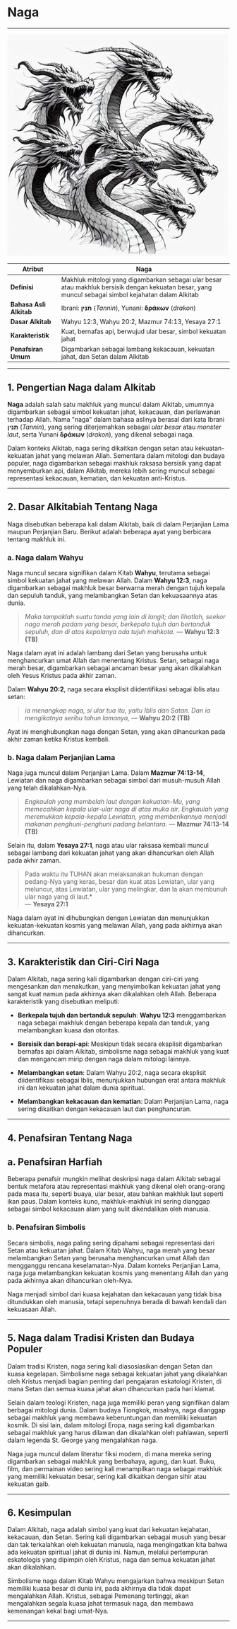 # Naga

---

![Ilustrasi Gambar Makhluk Mitologi Naga](data/img/naga.jpg)

| **Atribut** | Naga |
|---|---|
| **Definisi** | Makhluk mitologi yang digambarkan sebagai ular besar atau makhluk bersisik dengan kekuatan besar, yang muncul sebagai simbol kejahatan dalam Alkitab |
| **Bahasa Asli Alkitab** | Ibrani: **תַּנִּין** (*Tannin*), Yunani: **δράκων** (*drakon*) |
| **Dasar Alkitab** | Wahyu 12:3, Wahyu 20:2, Mazmur 74:13, Yesaya 27:1 |
| **Karakteristik** | Kuat, bernafas api, berwujud ular besar, simbol kekuatan jahat |
| **Penafsiran Umum** | Digambarkan sebagai lambang kekacauan, kekuatan jahat, dan Setan dalam Alkitab |

---

## 1. Pengertian Naga dalam Alkitab

**Naga** adalah salah satu makhluk yang muncul dalam Alkitab, umumnya digambarkan sebagai simbol kekuatan jahat, kekacauan, dan perlawanan terhadap Allah. Nama "naga" dalam bahasa aslinya berasal dari kata Ibrani **תַּנִּין** (*Tannin*), yang sering diterjemahkan sebagai *ular besar* atau *monster laut*, serta Yunani **δράκων** (*drakon*), yang dikenal sebagai naga.

Dalam konteks Alkitab, naga sering dikaitkan dengan setan atau kekuatan-kekuatan jahat yang melawan Allah. Sementara dalam mitologi dan budaya populer, naga digambarkan sebagai makhluk raksasa bersisik yang dapat menyemburkan api, dalam Alkitab, mereka lebih sering muncul sebagai representasi kekacauan, kematian, dan kekuatan anti-Kristus.

---

## 2. Dasar Alkitabiah Tentang Naga

Naga disebutkan beberapa kali dalam Alkitab, baik di dalam Perjanjian Lama maupun Perjanjian Baru. Berikut adalah beberapa ayat yang berbicara tentang makhluk ini.

### a. Naga dalam Wahyu
Naga muncul secara signifikan dalam Kitab **Wahyu**, terutama sebagai simbol kekuatan jahat yang melawan Allah. Dalam **Wahyu 12:3**, naga digambarkan sebagai makhluk besar berwarna merah dengan tujuh kepala dan sepuluh tanduk, yang melambangkan Setan dan kekuasaannya atas dunia.

> *Maka tampaklah suatu tanda yang lain di langit; dan lihatlah, seekor naga merah padam yang besar, berkepala tujuh dan bertanduk sepuluh, dan di atas kepalanya ada tujuh mahkota.*
> — **Wahyu 12:3 (TB)**

Naga dalam ayat ini adalah lambang dari Setan yang berusaha untuk menghancurkan umat Allah dan menentang Kristus. Setan, sebagai naga merah besar, digambarkan sebagai ancaman besar yang akan dikalahkan oleh Yesus Kristus pada akhir zaman.

Dalam **Wahyu 20:2**, naga secara eksplisit diidentifikasi sebagai iblis atau setan:

> *ia menangkap naga, si ular tua itu, yaitu Iblis dan Satan. Dan ia mengikatnya seribu tahun lamanya,*
> — **Wahyu 20:2 (TB)**

Ayat ini menghubungkan naga dengan Setan, yang akan dihancurkan pada akhir zaman ketika Kristus kembali.

### b. Naga dalam Perjanjian Lama
Naga juga muncul dalam Perjanjian Lama. Dalam **Mazmur 74:13-14**, Lewiatan dan naga digambarkan sebagai simbol dari musuh-musuh Allah yang telah dikalahkan-Nya.

> *Engkaulah yang membelah laut dengan kekuatan-Mu, yang memecahkan kepala ular-ular naga di atas muka air.*
> *Engkaulah yang meremukkan kepala-kepala Lewiatan, yang memberikannya menjadi makanan penghuni-penghuni padang belantara.*
> — **Mazmur 74:13-14 (TB)**

Selain itu, dalam **Yesaya 27:1**, naga atau ular raksasa kembali muncul sebagai lambang dari kekuatan jahat yang akan dihancurkan oleh Allah pada akhir zaman.

> Pada waktu itu TUHAN akan melaksanakan hukuman dengan pedang-Nya yang keras, besar dan kuat atas Lewiatan, ular yang meluncur, atas Lewiatan, ular yang melingkar, dan Ia akan membunuh ular naga yang di laut.*  
> — **Yesaya 27:1**

Naga dalam ayat ini dihubungkan dengan Lewiatan dan menunjukkan kekuatan-kekuatan kosmis yang melawan Allah, yang pada akhirnya akan dihancurkan.

---

## 3. Karakteristik dan Ciri-Ciri Naga

Dalam Alkitab, naga sering kali digambarkan dengan ciri-ciri yang mengesankan dan menakutkan, yang menyimbolkan kekuatan jahat yang sangat kuat namun pada akhirnya akan dikalahkan oleh Allah. Beberapa karakteristik yang disebutkan meliputi:

- **Berkepala tujuh dan bertanduk sepuluh**: **Wahyu 12:3** menggambarkan naga sebagai makhluk dengan beberapa kepala dan tanduk, yang melambangkan kuasa dan otoritas.
  
- **Bersisik dan berapi-api**: Meskipun tidak secara eksplisit digambarkan bernafas api dalam Alkitab, simbolisme naga sebagai makhluk yang kuat dan mengancam mirip dengan naga dalam mitologi lainnya.
  
- **Melambangkan setan**: Dalam Wahyu 20:2, naga secara eksplisit diidentifikasi sebagai Iblis, menunjukkan hubungan erat antara makhluk ini dan kekuatan jahat dalam dunia spiritual.
  
- **Melambangkan kekacauan dan kematian**: Dalam Perjanjian Lama, naga sering dikaitkan dengan kekacauan laut dan penghancuran.

---

## 4. Penafsiran Tentang Naga

## a. Penafsiran Harfiah
Beberapa penafsir mungkin melihat deskripsi naga dalam Alkitab sebagai bentuk metafora atau representasi makhluk yang dikenal oleh orang-orang pada masa itu, seperti buaya, ular besar, atau bahkan makhluk laut seperti ikan paus. Dalam konteks kuno, makhluk-makhluk ini sering dianggap sebagai simbol kekacauan alam yang sulit dikendalikan oleh manusia.

### b. Penafsiran Simbolis
Secara simbolis, naga paling sering dipahami sebagai representasi dari Setan atau kekuatan jahat. Dalam Kitab Wahyu, naga merah yang besar melambangkan Setan yang berusaha menghancurkan umat Allah dan mengganggu rencana keselamatan-Nya. Dalam konteks Perjanjian Lama, naga juga melambangkan kekuatan kosmis yang menentang Allah dan yang pada akhirnya akan dihancurkan oleh-Nya.

Naga menjadi simbol dari kuasa kejahatan dan kekacauan yang tidak bisa ditundukkan oleh manusia, tetapi sepenuhnya berada di bawah kendali dan kekuasaan Allah.

---

## 5. Naga dalam Tradisi Kristen dan Budaya Populer

Dalam tradisi Kristen, naga sering kali diasosiasikan dengan Setan dan kuasa kegelapan. Simbolisme naga sebagai kekuatan jahat yang dikalahkan oleh Kristus menjadi bagian penting dari pengajaran eskatologi Kristen, di mana Setan dan semua kuasa jahat akan dihancurkan pada hari kiamat.

Selain dalam teologi Kristen, naga juga memiliki peran yang signifikan dalam berbagai mitologi dunia. Dalam budaya Tiongkok, misalnya, naga dianggap sebagai makhluk yang membawa keberuntungan dan memiliki kekuatan kosmik. Di sisi lain, dalam mitologi Eropa, naga sering kali digambarkan sebagai makhluk yang harus dilawan dan dikalahkan oleh pahlawan, seperti dalam legenda St. George yang mengalahkan naga.

Naga juga muncul dalam literatur fiksi modern, di mana mereka sering digambarkan sebagai makhluk yang berbahaya, agung, dan kuat. Buku, film, dan permainan video sering kali menampilkan naga sebagai makhluk yang memiliki kekuatan besar, sering kali dikaitkan dengan sihir atau kekuatan gaib.

---

## 6. Kesimpulan

Dalam Alkitab, naga adalah simbol yang kuat dari kekuatan kejahatan, kekacauan, dan Setan. Sering kali digambarkan sebagai musuh yang besar dan tak terkalahkan oleh kekuatan manusia, naga mengingatkan kita bahwa ada kekuatan spiritual jahat di dunia ini. Namun, melalui pertempuran eskatologis yang dipimpin oleh Kristus, naga dan semua kekuatan jahat akan dikalahkan.

Simbolisme naga dalam Kitab Wahyu mengajarkan bahwa meskipun Setan memiliki kuasa besar di dunia ini, pada akhirnya dia tidak dapat mengalahkan Allah. Kristus, sebagai Pemenang tertinggi, akan mengalahkan segala kuasa jahat termasuk naga, dan membawa kemenangan kekal bagi umat-Nya.

---
